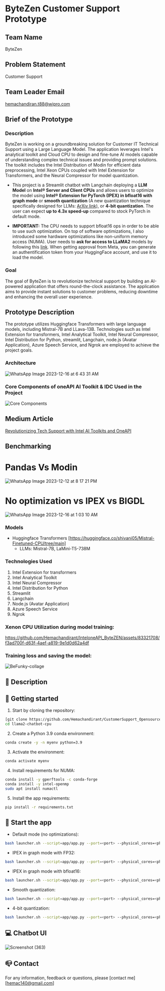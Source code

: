 # ByteZen Customer Support Prototype

## Team Name
ByteZen

## Problem Statement
Customer Support

## Team Leader Email
[hemachandiran.t88@wipro.com](mailto:hemachandiran.t88@wipro.com)

## Brief of the Prototype

### Description
ByteZen is working on a groundbreaking solution for Customer IT Technical Support using a Large Language Model. The application leverages Intel's analytical toolkit and Cloud CPU to design and fine-tune AI models capable of understanding complex technical issues and providing prompt solutions. The toolkit includes the Intel Distribution of Modin for efficient data preprocessing, Intel Xeon CPUs coupled with Intel Extension for Transformers, and the Neural Compressor for model quantization.

- This project is a Streamlit chatbot with Langchain deploying a **LLM Model** on **Intel® Server and Client CPUs** and allows users to optimize the model using  **Intel® Extension for PyTorch (IPEX) in bfloat16 with graph mode** or **smooth quantization** (A new quantization technique specifically designed for LLMs: [ArXiv link](https://arxiv.org/pdf/2211.10438.pdf)), or **4-bit quantization**. The user can expect **up to 4.3x speed-up** compared to stock PyTorch in default mode.

- **IMPORTANT:** The CPU needs to support bfloat16 ops in order to be able to use such optimization. On top of software optimizations, I also introduced some hardware optimizations like non-uniform memory access (NUMA). User needs to **ask for access to LLaMA2** models by following this [link](https://huggingface.co/meta-llama#:~:text=Welcome%20to%20the%20official%20Hugging,processed%20within%201%2D2%20days). When getting approval from Meta, you can generate an authentification token from your HuggingFace account, and use it to load the model.

### Goal
The goal of ByteZen is to revolutionize technical support by building an AI-powered application that offers round-the-clock assistance. The application aims to provide instant solutions to customer problems, reducing downtime and enhancing the overall user experience.

## Prototype Description

The prototype utilizes Huggingface Transformers with large language models, including Mistral-7B and LLava-13B. Technologies such as Intel Extension for transformers, Intel Analytical Toolkit, Intel Neural Compressor, Intel Distribution for Python, streamlit, Langchain, node.js (Avatar Application), Azure Speech Service, and Ngrok are employed to achieve the project goals.

### Architecture
![WhatsApp Image 2023-12-16 at 6 43 31 AM](https://github.com/Hemachandirant/InteloneAPI_ByteZEN/assets/83321708/acfee12e-68f1-4144-952b-e670430cf8fc)


### Core Components of oneAPI AI Toolkit & IDC Used in the Project
![Core Components](https://github.com/Hemachandirant/Intel_Hackathon_Customer_Support-oneAPI/assets/83321708/dc0a4bb6-856b-4e65-bf4f-1930dc734f1f)

## Medium Article
[Revolutionizing Tech Support with Intel AI Toolkits and OneAPI](https://medium.com/@rshivanipriya/revolutionizing-tech-support-with-intel-ai-toolkits-and-oneapi-4cf7027909af)

## Benchmarking

# Pandas Vs Modin
![WhatsApp Image 2023-12-12 at 8 17 21 PM](https://github.com/Hemachandirant/InteloneAPI_ByteZEN/assets/83321708/6afe9bf2-a332-4866-afb2-5595ce3c4eab)

# No optimization vs IPEX vs BIGDL
![WhatsApp Image 2023-12-16 at 1 03 10 AM](https://github.com/Hemachandirant/InteloneAPI_ByteZEN/assets/83321708/042f084e-5982-40f4-86b8-6b7abea92979)

### Models
- Huggingface Transformers [https://huggingface.co/shivani05/Mistral-Finetuned-CPU/tree/main]
  - LLMs: Mistral-7B, LaMini-T5-738M

### Technologies Used
1. Intel Extension for transformers
2. Intel Analytical Toolkit
3. Intel Neural Compressor
4. Intel Distribution for Python
5. Streamlit
6. Langchain
7. Node.js (Avatar Application)
8. Azure Speech Service
9. Ngrok

### Xenon CPU Utilization during model training:

https://github.com/Hemachandirant/InteloneAPI_ByteZEN/assets/83321708/f3ad700f-d63f-4aef-a819-9e1d0d62a4df


### Training loss and saving the model:

![BeFunky-collage](https://github.com/Hemachandirant/Intel_Hackathon_Customer_Support-oneAPI/assets/83321708/ef4653da-1ffe-43d6-ba56-15fd14b4684c)

## :monocle_face: Description


## :scroll: Getting started

1. Start by cloning the repository:  
```bash
[git clone https://github.com/Hemachandirant/CustomerSupport_OpensourceLLM.git](https://github.com/Hemachandirant/InteloneAPI_ByteZEN.git)
cd llama2-chatbot-cpu
```
2. Create a Python 3.9 conda environment:
```bash
conda create -y -n myenv python=3.9
```
3. Activate the environment:  
```bash
conda activate myenv
```
4. Install requirements for NUMA:  
```bash
conda install -y gperftools -c conda-forge
conda install -y intel-openmp
sudo apt install numactl
```
5. Install the app requirements:  
```bash
pip install -r requirements.txt
```

## :rocket: Start the app

- Default mode (no optimizations):
```bash
bash launcher.sh --script=app/app.py --port=<port> --physical_cores=<physical_cores> --auth_token=<auth_token>
```

- IPEX in graph mode with FP32:
```bash
bash launcher.sh --script=app/app.py --port=<port> --physical_cores=<physical_cores> --auth_token=<auth_token> --ipex --jit
```

- IPEX in graph mode with bfloat16:
```bash
bash launcher.sh --script=app/app.py --port=<port> --physical_cores=<physical_cores> --auth_token=<auth_token> --dtype=bfloat16 --ipex --jit
```

- Smooth quantization:
```bash
bash launcher.sh --script=app/app.py --port=<port> --physical_cores=<physical_cores> --auth_token=<auth_token> --sq
```

- 4-bit quantization:
```bash
bash launcher.sh --script=app/app.py --port=<port> --physical_cores=<physical_cores> --auth_token=<auth_token> --int4
```


## :computer: Chatbot UI
![Screenshot (363)](https://github.com/Hemachandirant/InteloneAPI_ByteZEN/assets/83321708/1156afde-30cf-4e3f-a587-6bec5f4d550d)

    


## :mailbox_closed: Contact
For any information, feedback or questions, please [contact me][hemac140@gmail.com]




[hemac-email]: mailto:hemac140@gmail.com


